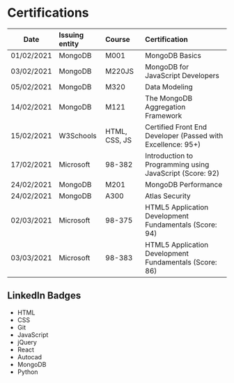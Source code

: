 # Certifications

| Date       | Issuing entity | Course        | Certification                                               |
| ---------- | :------------- | :------------ | :---------------------------------------------------------- |
| 01/02/2021 | MongoDB        | M001          | MongoDB Basics                                              |
| 03/02/2021 | MongoDB        | M220JS        | MongoDB for JavaScript Developers                           |
| 05/02/2021 | MongoDB        | M320          | Data Modeling                                               |
| 14/02/2021 | MongoDB        | M121          | The MongoDB Aggregation Framework                           |
| 15/02/2021 | W3Schools      | HTML, CSS, JS | Certified Front End Developer (Passed with Excellence: 95+) |
| 17/02/2021 | Microsoft      | 98-382        | Introduction to Programming using JavaScript (Score: 92)    |
| 24/02/2021 | MongoDB        | M201          | MongoDB Performance                                         |
| 24/02/2021 | MongoDB        | A300          | Atlas Security                                              |
| 02/03/2021 | Microsoft      | 98-375        | HTML5 Application Development Fundamentals (Score: 94)      |
| 03/03/2021 | Microsoft      | 98-383        | HTML5 Application Development Fundamentals (Score: 86)      |

## LinkedIn Badges

- HTML
- CSS
- Git
- JavaScript
- jQuery
- React
- Autocad
- MongoDB
- Python
